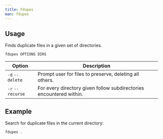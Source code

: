 ```yaml
---
title: Fdupes
man: fdupes
---
```


## Usage

Finds duplicate files in a given set of directories.

```shell
fdupes OPTIONS DIRS
```

| Option | Description |
| --- | --- |
| `-d` `--delete` | Prompt user for files to preserve, deleting all others. |
| `-r` `--recurse` | For every directory given follow subdirectories encountered within. |

## Example

Search for duplicate files in the current directory:

```shell
fdupes .
```
